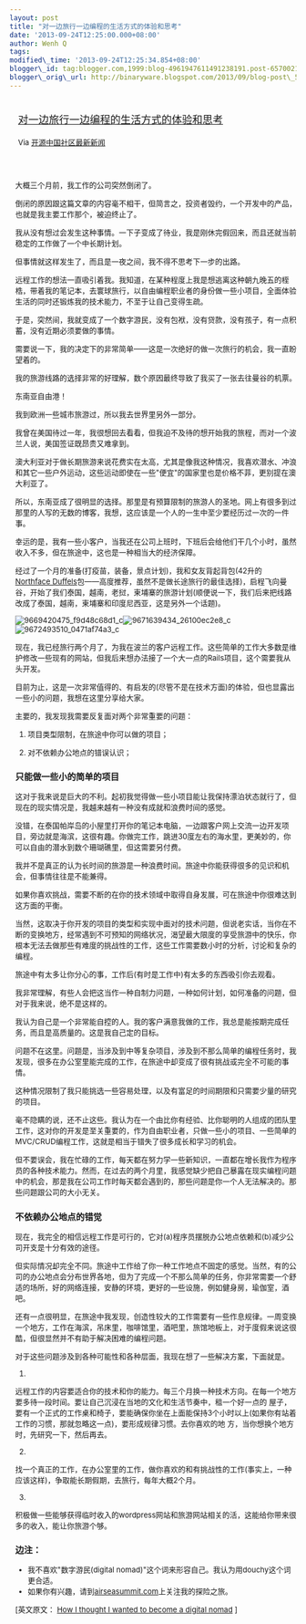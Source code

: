 ```yaml
--- 
layout: post 
title: "对一边旅行一边编程的生活方式的体验和思考" 
date: '2013-09-24T12:25:00.000+08:00' 
author: Wenh Q
tags:
modified\_time: '2013-09-24T12:25:34.854+08:00' 
blogger\_id: tag:blogger.com,1999:blog-4961947611491238191.post-6570021639051611151
blogger\_orig\_url: http://binaryware.blogspot.com/2013/09/blog-post\_5487.html
---
```

<div style="margin: 10px; padding: 5px;">

<div style="font-size: 18px;">

[对一边旅行一边编程的生活方式的体验和思考](http://www.oschina.net/news/44464/i-want-to-become-a-digital-nomad)

</div>

<div style="font-size: 13px;">

Via [开源中国社区最新新闻](http://www.oschina.net/?from=rss)

</div>

</div>

<div style="font-size: 13px; padding: 15px 0 10px 10px;">

大概三个月前，我工作的公司突然倒闭了。

倒闭的原因跟这篇文章的内容毫不相干，但简言之，投资者毁约，一个开发中的产品，也就是我主要工作那个，被迫终止了。

我从没有想过会发生这种事情。一下子变成了待业，我是刚休完假回来，而且还就当前稳定的工作做了一个中长期计划。

但事情就这样发生了，而且是一夜之间，我不得不思考下一步的出路。

远程工作的想法一直吸引着我。我知道，在某种程度上我是想逃离这种朝九晚五的桎梏，带着我的笔记本，去寰球旅行，以自由编程职业者的身份做一些小项目，全面体验生活的同时还锻炼我的技术能力，不至于让自己变得生疏。

于是，突然间，我就变成了一个数字游民，没有包袱，没有贷款，没有孩子，有一点积蓄，没有近期必须要做的事情。

需要说一下，我的决定下的非常简单——这是一次绝好的做一次旅行的机会，我一直盼望着的。

我的旅游线路的选择非常的好理解，数个原因最终导致了我买了一张去往曼谷的机票。

东南亚自由港！

我到欧洲一些城市旅游过，所以我去世界里另外一部分。

我曾在美国待过一年，我很想回去看看，但我迫不及待的想开始我的旅程，而对一个波兰人说，美国签证既昂贵又难拿到。

澳大利亚对于做长期旅游来说花费实在太高，尤其是像我这种情况，我喜欢潜水、冲浪和其它一些户外运动，这些运动即使在一些"便宜"的国家里也是价格不菲，更别提在澳大利亚了。

所以，东南亚成了很明显的选择。那里是有预算限制的旅游人的圣地。网上有很多到过那里的人写的无数的博客，我想，这应该是一个人的一生中至少要经历过一次的一件事。

幸运的是，我有一些小客户，当我还在公司上班时，下班后会给他们干几个小时，虽然收入不多，但在旅途中，这也是一种相当大的经济保障。

经过了一个月的准备(打疫苗，装备，景点计划)，我和女友背起背包(42升的[Northface
Duffels](http://click.union.jd.com/JdClick/?unionId=6147&t=4&to=http://www.jd.com/product/1033305476.html)包——高度推荐，虽然不是做长途旅行的最佳选择)，启程飞向曼谷，开始了我们泰国，越南，老挝，柬埔寨的旅游计划(顺便说一下，我们后来把线路改成了泰国，越南，柬埔寨和印度尼西亚，这是另外一个话题)。

![9669420475\_f9d48c68d1\_c](http://static.oschina.net/uploads/img/201309/24070353_OkRI.jpg)![9671639434\_26100ec2e8\_c](http://static.oschina.net/uploads/img/201309/24070353_FQaQ.jpg)![9672493510\_0471af74a3\_c](http://static.oschina.net/uploads/img/201309/24070354_WkPK.jpg)

现在，我已经旅行两个月了，为我在波兰的客户远程工作。这些简单的工作大多数是维护修改一些现有的网站，但我后来想办法接了一个大一点的Rails项目，这个需要我从头开发。

目前为止，这是一次非常值得的、有启发的(尽管不是在技术方面)的体验，但也显露出一些小的问题，我想在这里分享给大家。

主要的，我发现我需要反复面对两个非常重要的问题：

1) 项目类型限制，在旅途中你可以做的项目；

2) 对不依赖办公地点的错误认识；

### 只能做一些小的简单的项目

这对于我来说是巨大的不利。起初我觉得做一些小项目能让我保持漂泊状态就行了，但现在的现实情况是，我越来越有一种没有成就和浪费时间的感觉。

没错，在泰国帕岸岛的小屋里打开你的笔记本电脑，一边跟客户网上交流一边开发项目，旁边就是海滨，这很有趣。你做完工作，跳进30度左右的海水里，更美妙的，你可以自由的潜水到数个珊瑚礁里，但这需要另付费。

我并不是真正的认为长时间的旅游是一种浪费时间。旅途中你能获得很多的见识和机会，但事情往往是不能兼得。

如果你喜欢挑战，需要不断的在你的技术领域中取得自身发展，可在旅途中你很难达到这方面的平衡。

当然，这取决于你开发的项目的类型和实现中面对的技术问题，但说老实话，当你在不断的变换地方，经常遇到不可预知的网络状况，渴望最大限度的享受旅游中的快乐，你根本无法去做那些有难度的挑战性的工作，这些工作需要数小时的分析，讨论和复杂的编程。

旅途中有太多让你分心的事，工作后(有时是工作中)有太多的东西吸引你去观看。

我非常理解，有些人会把这当作一种自制力问题，一种如何计划，如何准备的问题，但对于我来说，绝不是这样的。

我认为自己是一个非常能自控的人。我的客户满意我做的工作，我总是能按期完成任务，而且是高质量的。这是我自己定的目标。

问题不在这里。问题是，当涉及到中等复杂项目，涉及到不那么简单的编程任务时，我发现，很多在办公室里能完成的工作，在旅途中却变成了很有挑战或完全不可能的事情。

这种情况限制了我只能挑选一些容易处理，以及有富足的时间期限和只需要少量的研究的项目。

毫不隐瞒的说，还不止这些。我认为在一个由比你有经验、比你聪明的人组成的团队里工作，这对你的开发是至关重要的，作为自由职业者，只做一些小的项目、一些简单的MVC/CRUD编程工作，这就是相当于错失了很多成长和学习的机会。

但不要误会，我在忙碌的工作，每天都在努力学一些新知识，一直都在增长我作为程序员的各种技术能力。然而，在过去的两个月里，我感觉缺少把自己暴露在现实编程问题中的机会，那是我在公司工作时每天都会遇到的，那些问题是你一个人无法解决的。那些问题跟公司的大小无关。

### 不依赖办公地点的错觉

现在，我完全的相信远程工作是可行的，它对(a)程序员摆脱办公地点依赖和(b)减少公司开支是十分有效的途径。

但实际情况却完全不同。旅途中工作给了你一种工作地点不固定的感觉。当然，有的公司的办公地点会分布世界各地，但为了完成一个不那么简单的任务，你非常需要一个舒适的场所，好的网络连接，安静的环境，更好的一些设施，例如健身房，瑜伽室，酒吧。

还有一点很明显，在旅途中我发现，创造性较大的工作需要有一些作息规律。一周变换一个地方，工作在海滨，吊床里，咖啡馆里，酒吧里，旅馆地板上，对于度假来说这很酷，但很显然并不有助于解决困难的编程问题。

对于这些问题涉及到各种可能性和各种层面，我现在想了一些解决方案，下面就是。

1)
远程工作的内容要适合你的技术和你的能力。每三个月换一种技术方向。在每一个地方要多待一段时间。要让自己沉浸在当地的文化和生活节奏中，租一个好一点的
屋子，要有一个正式的工作桌和椅子，要能确保你坐在上面能保持3个小时以上(如果你有站着工作的习惯，那就忽略这一点)，要形成规律习惯。去你喜欢的地
方，当你想换个地方时，先研究一下，然后再去。

2)
找一个真正的工作，在办公室里的工作，做你喜欢的和有挑战性的工作(事实上，一种应该这样)，争取能长期假期，去旅行，每年大概2个月。

3)
积极做一些能够获得临时收入的wordpress网站和旅游网站相关的活，这能给你带来很多的收入，能让你旅游个够。

### 边注：

-   我不喜欢"数字游民(digital
    nomad)"这个词来形容自己。我认为用douchy这个词更合适。
-   如果你有兴趣，请到[airseasummit.com](http://airseasummit.com/)上关注我的探险之旅。

<div>


[英文原文： [How I thought I wanted to become a digital
nomad](http://www.mydogear.com/articles/5235afd8a97dca2226b1681c) 
]

</div>

</div>
